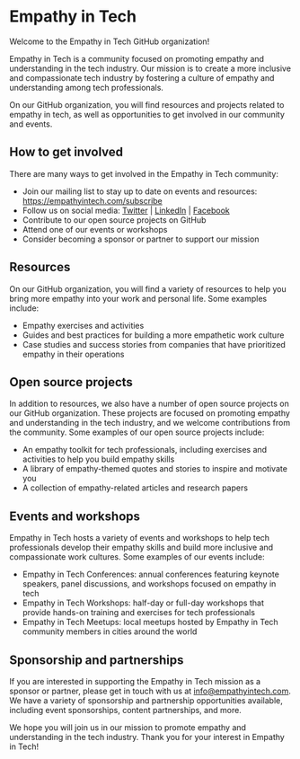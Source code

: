 # Empathy in Tech

Welcome to the Empathy in Tech GitHub organization!

Empathy in Tech is a community focused on promoting empathy and understanding in the tech industry. Our mission is to create a more inclusive and compassionate tech industry by fostering a culture of empathy and understanding among tech professionals.

On our GitHub organization, you will find resources and projects related to empathy in tech, as well as opportunities to get involved in our community and events.

## How to get involved

There are many ways to get involved in the Empathy in Tech community:

- Join our mailing list to stay up to date on events and resources: https://empathyintech.com/subscribe
- Follow us on social media: [Twitter](https://twitter.com/empathyintech) | [LinkedIn](https://www.linkedin.com/company/empathy-in-tech/) | [Facebook](https://www.facebook.com/EmpathyInTech/)
- Contribute to our open source projects on GitHub
- Attend one of our events or workshops
- Consider becoming a sponsor or partner to support our mission

## Resources

On our GitHub organization, you will find a variety of resources to help you bring more empathy into your work and personal life. Some examples include:

- Empathy exercises and activities
- Guides and best practices for building a more empathetic work culture
- Case studies and success stories from companies that have prioritized empathy in their operations

## Open source projects

In addition to resources, we also have a number of open source projects on our GitHub organization. These projects are focused on promoting empathy and understanding in the tech industry, and we welcome contributions from the community. Some examples of our open source projects include:

- An empathy toolkit for tech professionals, including exercises and activities to help you build empathy skills
- A library of empathy-themed quotes and stories to inspire and motivate you
- A collection of empathy-related articles and research papers

## Events and workshops

Empathy in Tech hosts a variety of events and workshops to help tech professionals develop their empathy skills and build more inclusive and compassionate work cultures. Some examples of our events include:

- Empathy in Tech Conferences: annual conferences featuring keynote speakers, panel discussions, and workshops focused on empathy in tech
- Empathy in Tech Workshops: half-day or full-day workshops that provide hands-on training and exercises for tech professionals
- Empathy in Tech Meetups: local meetups hosted by Empathy in Tech community members in cities around the world

## Sponsorship and partnerships

If you are interested in supporting the Empathy in Tech mission as a sponsor or partner, please get in touch with us at [info@empathyintech.com](mailto:info@empathyintech.com). We have a variety of sponsorship and partnership opportunities available, including event sponsorships, content partnerships, and more.

We hope you will join us in our mission to promote empathy and understanding in the tech industry. Thank you for your interest in Empathy in Tech!

